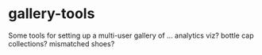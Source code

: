 # gallery-tools
Some tools for setting up a multi-user gallery of ... analytics viz? bottle cap collections? mismatched shoes?
